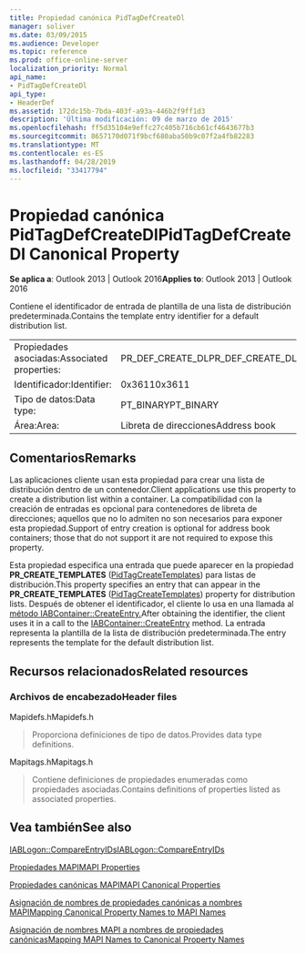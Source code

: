 ```yaml
---
title: Propiedad canónica PidTagDefCreateDl
manager: soliver
ms.date: 03/09/2015
ms.audience: Developer
ms.topic: reference
ms.prod: office-online-server
localization_priority: Normal
api_name:
- PidTagDefCreateDl
api_type:
- HeaderDef
ms.assetid: 172dc15b-7bda-403f-a93a-446b2f9ff1d3
description: 'Última modificación: 09 de marzo de 2015'
ms.openlocfilehash: ff5d35104e9effc27c405b716cb61cf4643677b3
ms.sourcegitcommit: 8657170d071f9bcf680aba50b9c07f2a4fb82283
ms.translationtype: MT
ms.contentlocale: es-ES
ms.lasthandoff: 04/28/2019
ms.locfileid: "33417794"
---
```

# <a name="pidtagdefcreatedl-canonical-property"></a><span data-ttu-id="2208f-103">Propiedad canónica PidTagDefCreateDl</span><span class="sxs-lookup"><span data-stu-id="2208f-103">PidTagDefCreateDl Canonical Property</span></span>

  
  
<span data-ttu-id="2208f-104">**Se aplica a**: Outlook 2013 | Outlook 2016</span><span class="sxs-lookup"><span data-stu-id="2208f-104">**Applies to**: Outlook 2013 | Outlook 2016</span></span> 
  
<span data-ttu-id="2208f-105">Contiene el identificador de entrada de plantilla de una lista de distribución predeterminada.</span><span class="sxs-lookup"><span data-stu-id="2208f-105">Contains the template entry identifier for a default distribution list.</span></span> 
  
|||
|:-----|:-----|
|<span data-ttu-id="2208f-106">Propiedades asociadas:</span><span class="sxs-lookup"><span data-stu-id="2208f-106">Associated properties:</span></span>  <br/> |<span data-ttu-id="2208f-107">PR_DEF_CREATE_DL</span><span class="sxs-lookup"><span data-stu-id="2208f-107">PR_DEF_CREATE_DL</span></span>  <br/> |
|<span data-ttu-id="2208f-108">Identificador:</span><span class="sxs-lookup"><span data-stu-id="2208f-108">Identifier:</span></span>  <br/> |<span data-ttu-id="2208f-109">0x3611</span><span class="sxs-lookup"><span data-stu-id="2208f-109">0x3611</span></span>  <br/> |
|<span data-ttu-id="2208f-110">Tipo de datos:</span><span class="sxs-lookup"><span data-stu-id="2208f-110">Data type:</span></span>  <br/> |<span data-ttu-id="2208f-111">PT_BINARY</span><span class="sxs-lookup"><span data-stu-id="2208f-111">PT_BINARY</span></span>  <br/> |
|<span data-ttu-id="2208f-112">Área:</span><span class="sxs-lookup"><span data-stu-id="2208f-112">Area:</span></span>  <br/> |<span data-ttu-id="2208f-113">Libreta de direcciones</span><span class="sxs-lookup"><span data-stu-id="2208f-113">Address book</span></span>  <br/> |
   
## <a name="remarks"></a><span data-ttu-id="2208f-114">Comentarios</span><span class="sxs-lookup"><span data-stu-id="2208f-114">Remarks</span></span>

<span data-ttu-id="2208f-115">Las aplicaciones cliente usan esta propiedad para crear una lista de distribución dentro de un contenedor.</span><span class="sxs-lookup"><span data-stu-id="2208f-115">Client applications use this property to create a distribution list within a container.</span></span> <span data-ttu-id="2208f-116">La compatibilidad con la creación de entradas es opcional para contenedores de libreta de direcciones; aquellos que no lo admiten no son necesarios para exponer esta propiedad.</span><span class="sxs-lookup"><span data-stu-id="2208f-116">Support of entry creation is optional for address book containers; those that do not support it are not required to expose this property.</span></span> 
  
<span data-ttu-id="2208f-117">Esta propiedad especifica una entrada que puede aparecer en la propiedad **PR_CREATE_TEMPLATES** ([PidTagCreateTemplates](pidtagcreatetemplates-canonical-property.md)) para listas de distribución.</span><span class="sxs-lookup"><span data-stu-id="2208f-117">This property specifies an entry that can appear in the **PR_CREATE_TEMPLATES** ([PidTagCreateTemplates](pidtagcreatetemplates-canonical-property.md)) property for distribution lists.</span></span> <span data-ttu-id="2208f-118">Después de obtener el identificador, el cliente lo usa en una llamada al [método IABContainer::CreateEntry.](iabcontainer-createentry.md)</span><span class="sxs-lookup"><span data-stu-id="2208f-118">After obtaining the identifier, the client uses it in a call to the [IABContainer::CreateEntry](iabcontainer-createentry.md) method.</span></span> <span data-ttu-id="2208f-119">La entrada representa la plantilla de la lista de distribución predeterminada.</span><span class="sxs-lookup"><span data-stu-id="2208f-119">The entry represents the template for the default distribution list.</span></span> 
  
## <a name="related-resources"></a><span data-ttu-id="2208f-120">Recursos relacionados</span><span class="sxs-lookup"><span data-stu-id="2208f-120">Related resources</span></span>

### <a name="header-files"></a><span data-ttu-id="2208f-121">Archivos de encabezado</span><span class="sxs-lookup"><span data-stu-id="2208f-121">Header files</span></span>

<span data-ttu-id="2208f-122">Mapidefs.h</span><span class="sxs-lookup"><span data-stu-id="2208f-122">Mapidefs.h</span></span>
  
> <span data-ttu-id="2208f-123">Proporciona definiciones de tipo de datos.</span><span class="sxs-lookup"><span data-stu-id="2208f-123">Provides data type definitions.</span></span>
    
<span data-ttu-id="2208f-124">Mapitags.h</span><span class="sxs-lookup"><span data-stu-id="2208f-124">Mapitags.h</span></span>
  
> <span data-ttu-id="2208f-125">Contiene definiciones de propiedades enumeradas como propiedades asociadas.</span><span class="sxs-lookup"><span data-stu-id="2208f-125">Contains definitions of properties listed as associated properties.</span></span>
    
## <a name="see-also"></a><span data-ttu-id="2208f-126">Vea también</span><span class="sxs-lookup"><span data-stu-id="2208f-126">See also</span></span>



[<span data-ttu-id="2208f-127">IABLogon::CompareEntryIDs</span><span class="sxs-lookup"><span data-stu-id="2208f-127">IABLogon::CompareEntryIDs</span></span>](iablogon-compareentryids.md)


[<span data-ttu-id="2208f-128">Propiedades MAPI</span><span class="sxs-lookup"><span data-stu-id="2208f-128">MAPI Properties</span></span>](mapi-properties.md)
  
[<span data-ttu-id="2208f-129">Propiedades canónicas MAPI</span><span class="sxs-lookup"><span data-stu-id="2208f-129">MAPI Canonical Properties</span></span>](mapi-canonical-properties.md)
  
[<span data-ttu-id="2208f-130">Asignación de nombres de propiedades canónicas a nombres MAPI</span><span class="sxs-lookup"><span data-stu-id="2208f-130">Mapping Canonical Property Names to MAPI Names</span></span>](mapping-canonical-property-names-to-mapi-names.md)
  
[<span data-ttu-id="2208f-131">Asignación de nombres MAPI a nombres de propiedades canónicas</span><span class="sxs-lookup"><span data-stu-id="2208f-131">Mapping MAPI Names to Canonical Property Names</span></span>](mapping-mapi-names-to-canonical-property-names.md)

